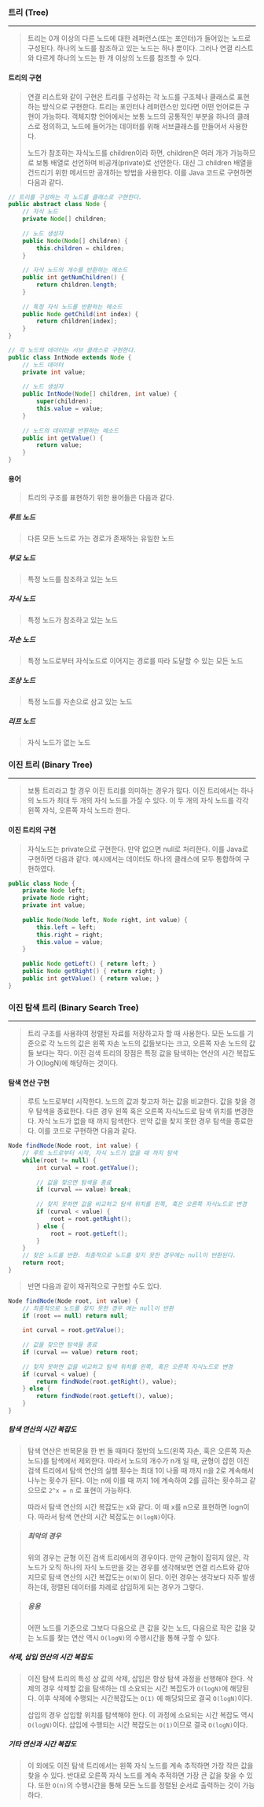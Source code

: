 ### 트리 (Tree)

------

> 트리는 0개 이상의 다른 노드에 대한 레퍼런스(또는 포인터)가 들어있는 노드로 구성된다. 하나의 노드를 참조하고 있는 노드는 하나 뿐이다. 그러나 연결 리스트와 다르게 하나의 노드는 한 개 이상의 노드를 참조할 수 있다.



#### 트리의 구현

> 연결 리스트와 같이 구현은 트리를 구성하는 각 노드를 구조체나 클래스로 표현하는 방식으로 구현한다. 트리는 포인터나 레퍼런스만 있다면 어떤 언어로든 구현이 가능하다. 객체지향 언어에서는 보통 노드의 공통적인 부분을 하나의 클래스로 정의하고, 노드에 들어가는 데이터를 위해 서브클래스를 만들어서 사용한다.
>
> 노드가 참조하는 자식노드를 children이라 하면, children은 여러 개가 가능하므로 보통 배열로 선언하며 비공개(private)로 선언한다. 대신 그 children 배열을 건드리기 위한 메서드만 공개하는 방법을 사용한다. 이를 Java 코드로 구현하면 다음과 같다.

```java
// 트리를 구성하는 각 노드를 클래스로 구현한다.
public abstract class Node {
    // 자식 노드
    private Node[] children;
    
    // 노드 생성자
    public Node(Node[] children) {
        this.children = children;
    }
    
    // 자식 노드의 개수를 반환하는 메소드
    public int getNumChildren() {
        return children.length;
    }
    
    // 특정 자식 노드를 반환하는 메소드
    public Node getChild(int index) {
        return children[index];
    }
}

// 각 노드의 데이터는 서브 클래스로 구현한다.
public class IntNode extends Node {
    // 노드 데이터
    private int value;
    
    // 노드 생성자
    public IntNode(Node[] children, int value) {
        super(children);
        this.value = value;
    }
    
    // 노드의 데이터를 반환하는 메소드
    public int getValue() {
        return value;
    }
}
```



#### 용어

> 트리의 구조를 표현하기 위한 용어들은 다음과 같다.

##### 루트 노드

> 다른 모든 노드로 가는 경로가 존재하는 유일한 노드

##### 부모 노드

> 특정 노드를 참조하고 있는 노드

##### 자식 노드

> 특정 노드가 참조하고 있는 노드

##### 자손 노드

> 특정 노드로부터 자식노드로 이어지는 경로를 따라 도달할 수 있는 모든 노드

##### 조상 노드

> 특정 노드를 자손으로 삼고 있는 노드

##### 리프 노드

> 자식 노드가 없는 노드





### 이진 트리 (Binary Tree)

------

> 보통 트리라고 할 경우 이진 트리를 의미하는 경우가 많다. 이진 트리에서는 하나의 노드가 최대 두 개의 자식 노드를 가질 수 있다. 이 두 개의 자식 노드를 각각 왼쪽 자식, 오른쪽 자식 노드라 한다.



#### 이진 트리의 구현

> 자식노드는 private으로 구현한다. 만약 없으면 null로 처리한다. 이를 Java로 구현하면 다음과 같다. 예시에서는 데이터도 하나의 클래스에 모두 통합하여 구현하였다.

```java
public class Node {
    private Node left;
    private Node right;
    private int value;
    
    public Node(Node left, Node right, int value) {
        this.left = left;
        this.right = right;
        this.value = value;
    }
    
    public Node getLeft() { return left; }
    public Node getRight() { return right; }
    public int getValue() { return value; }
}
```





### 이진 탐색 트리 (Binary Search Tree)

------

> 트리 구조를 사용하여 정렬된 자료를 저장하고자 할 때 사용한다. 모든 노드를 기준으로 각 노드의 값은 왼쪽 자손 노드의 값들보다는 크고, 오른쪽 자손 노드의 값들 보다는 작다. 이진 검색 트리의 장점은 특정 값을 탐색하는 연산의 시간 복잡도가 O(logN)에 해당하는 것이다.



#### 탐색 연산 구현

> 루트 노드로부터 시작한다. 노드의 값과 찾고자 하는 값을 비교한다. 값을 찾을 경우 탐색을 종료한다. 다른 경우 왼쪽 혹은 오른쪽 자식노드로 탐색 위치를 변경한다. 자식 노드가 없을 때 까지 탐색한다. 만약 값을 찾지 못한 경우 탐색을 종료한다. 이를 코드로 구현하면 다음과 같다.

```c#
Node findNode(Node root, int value) {
    // 루트 노드로부터 시작, 자식 노드가 없을 때 까지 탐색
	while(root != null) {
        int curval = root.getValue();
        
        // 값을 찾으면 탐색을 종료
        if (curval == value) break;
        
        // 찾지 못하면 값을 비교하고 탐색 위치를 왼쪽, 혹은 오른쪽 자식노드로 변경
        if (curval < value) {
            root = root.getRight();
        } else {
            root = root.getLeft();
        }
    }
   	// 찾은 노드를 반환. 최종적으로 노드를 찾지 못한 경우에는 null이 반환된다.
    return root;
}
```

> 반면 다음과 같이 재귀적으로 구현할 수도 있다.

```c#
Node findNode(Node root, int value) {
    // 최종적으로 노드를 찾지 못한 경우 에는 null이 반환
    if (root == null) return null;
    
    int curval = root.getValue();
    
    // 값을 찾으면 탐색을 종료
    if (curval == value) return root;
    
    // 찾지 못하면 값을 비교하고 탐색 위치를 왼쪽, 혹은 오른쪽 자식노드로 변경
    if (curval < value) {
        return findNode(root.getRight(), value);
    } else {
        return findNode(root.getLeft(), value);
    }
}
```



##### 탐색 연산의 시간 복잡도

> 탐색 연산은 반복문을 한 번 돌 때마다 절반의 노드(왼쪽 자손, 혹은 오른쪽 자손 노드)를 탐색에서 제외한다. 따라서 노드의 개수가 n개 일 때, 균형이 잡힌 이진 검색 트리에서 탐색 연산의 실행 횟수는 최대 1이 나올 때 까지 n을 2로 계속해서 나누는 횟수가 된다. 이는 n에 이를 때 까지 1에 계속하여 2를 곱하는 횟수하고 같으므로 `2^x = n` 로 표현이 가능하다. 
>
> 따라서 탐색 연산의 시간 복잡도는 x와 같다. 이 때 x를 n으로 표현하면 logn이다. 따라서 탐색 연산의 시간 복잡도는 `O(logN)`이다.

> ##### 최악의 경우
>
> 위의 경우는 균형 이진 검색 트리에서의 경우이다. 만약 균형이 잡히지 않은, 각 노드가 오직 하나의 자식 노드만을 갖는 경우를 생각해보면 연결 리스트와 같아지므로 탐색 연산의 시간 복잡도는 `O(N)`이 된다. 이런 경우는 생각보다 자주 발생하는데, 정렬된 데이터를 차례로 삽입하게 되는 경우가 그렇다.

> ##### 응용
>
> 어떤 노드를 기준으로 그보다 다음으로 큰 값을 갖는 노드, 다음으로 작은 값을 갖는 노드를 찾는 연산 역시  `O(logN)`의 수행시간을 통해 구할 수 있다.



##### 삭제, 삽입 연산의 시간 복잡도

> 이진 탐색 트리의 특성 상 값의 삭제, 삽입은 항상 탐색 과정을 선행해야 한다. 삭제의 경우 삭제할 값을 탐색하는 데 소요되는 시간 복잡도가 `O(logN)`에 해당된다. 이후 삭제에 수행되는 시간복잡도는 `O(1)` 에 해당되므로 결국 `O(logN)`이다.
>
> 삽입의 경우 삽입할 위치를 탐색해야 한다. 이 과정에 소요되는 시간 복잡도 역시 `O(logN)`이다. 삽입에 수행되는 시간 복잡도는 `O(1)`이므로 결국 `O(logN)`이다.



##### 기타 연산과 시간 복잡도

> 이 외에도 이진 탐색 트리에서는 왼쪽 자식 노드를 계속 추적하면 가장 작은 값을 찾을 수 있다. 반대로 오른쪽 자식 노드를 계속 추적하면 가장 큰 값을 찾을 수 있다. 또한 `O(n)`의 수행시간을 통해 모든 노드를 정렬된 순서로 출력하는 것이 가능하다.

